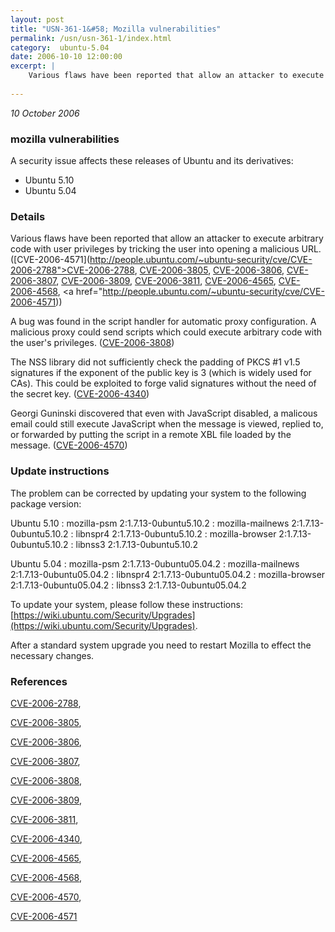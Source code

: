 ```yaml
---
layout: post
title: "USN-361-1&#58; Mozilla vulnerabilities"
permalink: /usn/usn-361-1/index.html
category:  ubuntu-5.04
date: 2006-10-10 12:00:00
excerpt: |
    Various flaws have been reported that allow an attacker to execute arbitrary code with user privileges by tricking the user into opening a malicious URL. ([CVE-2006-4571](http://people.ubuntu.com/~ubuntu-security/cve/CVE-2006-2788">CVE-2006-2788</a>, <a href="http://people.ubuntu.com/~ubuntu-security/cve/CVE-2006-3805">CVE-2006-3805</a>, <a href="http://people.ubuntu.com/~ubuntu-security/cve/CVE-2006-3806">CVE-2006-3806</a>, <a href="http://people.ubuntu.com/~ubuntu-security/cve/CVE-2006-3807">CVE-2006-3807</a>, <a href="http://people.ubuntu.com/~ubuntu-security/cve/CVE-2006-3809">CVE-2006-3809</a>, <a href="http://people.ubuntu.com/~ubuntu-security/cve/CVE-2006-3811">CVE-2006-3811</a>, <a href="http://people.ubuntu.com/~ubuntu-security/cve/CVE-2006-4565">CVE-2006-4565</a>, <a href="http://people.ubuntu.com/~ubuntu-security/cve/CVE-2006-4568">CVE-2006-4568</a>, <a href="http://people.ubuntu.com/~ubuntu-security/cve/CVE-2006-4571))
    
--- 
```

 
 

*10 October 2006*

### mozilla vulnerabilities

A security issue affects these releases of Ubuntu and its derivatives:

* Ubuntu 5.10
* Ubuntu 5.04

### Details

Various flaws have been reported that allow an attacker to execute arbitrary code with user privileges by tricking the user into opening a malicious URL. ([CVE-2006-4571](http://people.ubuntu.com/~ubuntu-security/cve/CVE-2006-2788">CVE-2006-2788</a>, <a href="http://people.ubuntu.com/~ubuntu-security/cve/CVE-2006-3805">CVE-2006-3805</a>, <a href="http://people.ubuntu.com/~ubuntu-security/cve/CVE-2006-3806">CVE-2006-3806</a>, <a href="http://people.ubuntu.com/~ubuntu-security/cve/CVE-2006-3807">CVE-2006-3807</a>, <a href="http://people.ubuntu.com/~ubuntu-security/cve/CVE-2006-3809">CVE-2006-3809</a>, <a href="http://people.ubuntu.com/~ubuntu-security/cve/CVE-2006-3811">CVE-2006-3811</a>, <a href="http://people.ubuntu.com/~ubuntu-security/cve/CVE-2006-4565">CVE-2006-4565</a>, <a href="http://people.ubuntu.com/~ubuntu-security/cve/CVE-2006-4568">CVE-2006-4568</a>, <a href="http://people.ubuntu.com/~ubuntu-security/cve/CVE-2006-4571))

A bug was found in the script handler for automatic proxy configuration. A malicious proxy could send scripts which could execute arbitrary code with the user&#39;s privileges. ([CVE-2006-3808](http://people.ubuntu.com/~ubuntu-security/cve/CVE-2006-3808))

The NSS library did not sufficiently check the padding of PKCS #1 v1.5 signatures if the exponent of the public key is 3 (which is widely used for CAs). This could be exploited to forge valid signatures without the need of the secret key. ([CVE-2006-4340](http://people.ubuntu.com/~ubuntu-security/cve/CVE-2006-4340))

Georgi Guninski discovered that even with JavaScript disabled, a malicous email could still execute JavaScript when the message is viewed, replied to, or forwarded by putting the script in a remote XBL file loaded by the message. ([CVE-2006-4570](http://people.ubuntu.com/~ubuntu-security/cve/CVE-2006-4570))

### Update instructions

The problem can be corrected by updating your system to the following package version:

Ubuntu 5.10
 : mozilla-psm <span>2:1.7.13-0ubuntu5.10.2</span>
 : mozilla-mailnews <span>2:1.7.13-0ubuntu5.10.2</span>
 : libnspr4 <span>2:1.7.13-0ubuntu5.10.2</span>
 : mozilla-browser <span>2:1.7.13-0ubuntu5.10.2</span>
 : libnss3 <span>2:1.7.13-0ubuntu5.10.2</span>

Ubuntu 5.04
 : mozilla-psm <span>2:1.7.13-0ubuntu05.04.2</span>
 : mozilla-mailnews <span>2:1.7.13-0ubuntu05.04.2</span>
 : libnspr4 <span>2:1.7.13-0ubuntu05.04.2</span>
 : mozilla-browser <span>2:1.7.13-0ubuntu05.04.2</span>
 : libnss3 <span>2:1.7.13-0ubuntu05.04.2</span>

To update your system, please follow these instructions: [https://wiki.ubuntu.com/Security/Upgrades](https://wiki.ubuntu.com/Security/Upgrades).

After a standard system upgrade you need to restart Mozilla to effect the necessary changes.

### References

 
 [CVE-2006-2788](http://people.ubuntu.com/~ubuntu-security/cve/CVE-2006-2788), 

 [CVE-2006-3805](http://people.ubuntu.com/~ubuntu-security/cve/CVE-2006-3805), 

 [CVE-2006-3806](http://people.ubuntu.com/~ubuntu-security/cve/CVE-2006-3806), 

 [CVE-2006-3807](http://people.ubuntu.com/~ubuntu-security/cve/CVE-2006-3807), 

 [CVE-2006-3808](http://people.ubuntu.com/~ubuntu-security/cve/CVE-2006-3808), 

 [CVE-2006-3809](http://people.ubuntu.com/~ubuntu-security/cve/CVE-2006-3809), 

 [CVE-2006-3811](http://people.ubuntu.com/~ubuntu-security/cve/CVE-2006-3811), 

 [CVE-2006-4340](http://people.ubuntu.com/~ubuntu-security/cve/CVE-2006-4340), 

 [CVE-2006-4565](http://people.ubuntu.com/~ubuntu-security/cve/CVE-2006-4565), 

 [CVE-2006-4568](http://people.ubuntu.com/~ubuntu-security/cve/CVE-2006-4568), 

 [CVE-2006-4570](http://people.ubuntu.com/~ubuntu-security/cve/CVE-2006-4570), 

 [CVE-2006-4571](http://people.ubuntu.com/~ubuntu-security/cve/CVE-2006-4571)
 

